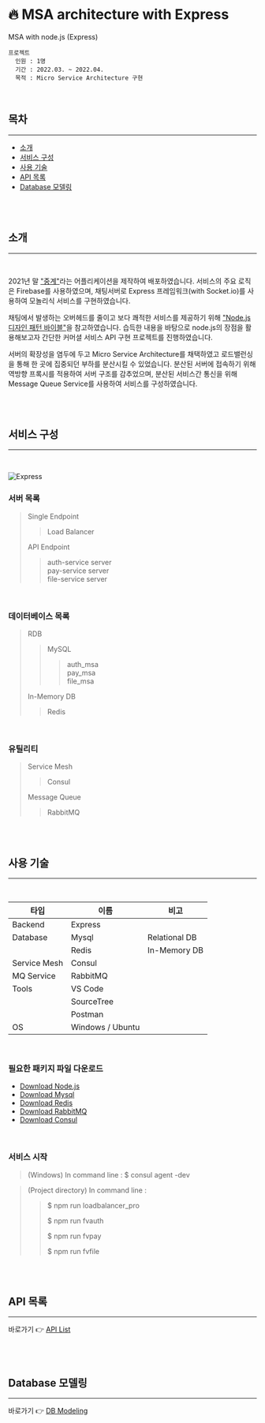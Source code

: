 # 🔥 MSA architecture with Express
MSA with node.js (Express)   

    프로젝트   
      인원 : 1명
      기간 : 2022.03. ~ 2022.04.   
      목적 : Micro Service Architecture 구현

<br/> 

## **목차**
---
- [소개](#소개)
- [서비스 구성](#서비스-구성)
- [사용 기술](#사용-기술)
- [API 목록](#api-목록)
- [Database 모델링](#database-모델링)

<br/>

<br/>


## **소개**
---
<br />

2021년 말 ["중계"](https://play.google.com/store/apps/details?id=com.joonggye.live "중계")라는 어플리케이션을 제작하여 배포하였습니다. 서비스의 주요 로직은 Firebase를 사용하였으며, 채팅서버로 Express 프레임워크(with Socket.io)를 사용하여 모놀리식 서비스를 구현하였습니다.

채팅에서 발생하는 오버헤드를 줄이고 보다 쾌적한 서비스를 제공하기 위해 ["Node.js 디자인 패턴 바이블"](https://book.naver.com/bookdb/book_detail.nhn?bid=20517112 "Node.js Design Patterns: Design and implement production-grade Node.js applications using proven patterns and techniques")을 참고하였습니다. 습득한 내용을 바탕으로 node.js의 장점을 활용해보고자 간단한 커머셜 서비스 API 구현 프로젝트를 진행하였습니다.

서버의 확장성을 염두에 두고 Micro Service Architecture를 채택하였고 로드밸런싱을 통해 한 곳에 집중되던 부하를 분산시킬 수 있었습니다. 분산된 서버에 접속하기 위해 역방향 프록시를 적용하여 서버 구조를 감추었으며, 분산된 서비스간 통신을 위해 Message Queue Service를 사용하여 서비스를 구성하였습니다.

<br/>

<br/>


## **서비스 구성**
---
<br/>

![Express](https://user-images.githubusercontent.com/54240763/163981531-eeaa182b-a77c-41c7-93a5-2fc144240b29.png)
<br/>

### **서버 목록**
>Single Endpoint  
>>Load Balancer  
>
>API Endpoint
>>auth-service server  
>>pay-service server  
>>file-service server  

<br/>

### **데이터베이스 목록**
>RDB  
>>MySQL
>>>auth_msa  
>>>pay_msa  
>>>file_msa  
>
>In-Memory DB  
>>Redis  

<br/>

### **유틸리티**
>Service Mesh  
>>Consul  
>
>Message Queue
>>RabbitMQ

<br/>

<br/>


## **사용 기술**
---
<br/>

|**타입**|**이름**|**비고**|
|---|---|---|
|Backend|Express||
|Database|Mysql|Relational DB|
||Redis|In-Memory DB|
|Service Mesh|Consul||
|MQ Service|RabbitMQ||
|Tools|VS Code||
||SourceTree||
||Postman||
|OS|Windows / Ubuntu ||

<br/>

### 필요한 패키지 파일 다운로드
+ [Download Node.js](https://nodejs.org/en/download/current/ "nodejs")
+ [Download Mysql](https://www.mysql.com/downloads/ "Mysql")
+ [Download Redis](https://redis.io/download/ "Redis"   )
+ [Download RabbitMQ](https://www.rabbitmq.com/download.html "RabbitMQ")
+ [Download Consul](https://www.consul.io/downloads "Consul")

<br/>

### 서비스 시작
> (Windows) In command line : $ consul agent -dev

> (Project directory) In command line :
>> $ npm run loadbalancer_pro   
>>
>> $ npm run fvauth    
>>
>> $ npm run fvpay   
>>
>> $ npm run fvfile   

<br/>

<br/>

## **API 목록**
---

바로가기 👉 [API List](https://raw.githubusercontent.com/blancpaix/MSAexpress/main/04_api.txt "API List")

<br />

<br />

## **Database 모델링**
---

바로가기 👉 [DB Modeling](https://raw.githubusercontent.com/blancpaix/MSAexpress/main/03_db_modeling.txt "DB Modeling")

<br />

<br />

